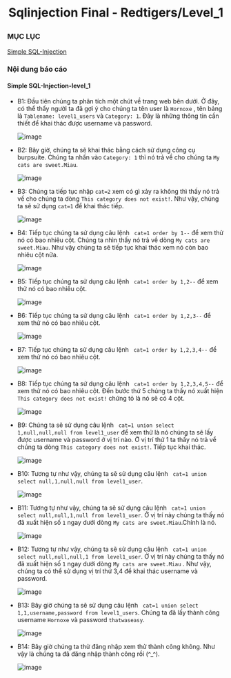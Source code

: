 # <div align="center"><p> Sqlinjection Final - Redtigers/Level_1</p></div>
 ### MỤC LỤC
   [Simple SQL-Injection](#gioithieu)
   
### Nội dung báo cáo 
#### Simple SQL-Injection-level_1 <a name="gioithieu"></a>
- B1: Đầu tiên chúng ta phân tích một chút về trang web bên dưới. Ở đây, có thể thấy người ta đã gợi ý cho chúng ta tên user là `Hornoxe` , tên bảng là `Tablename: level1_users` và `Category: 1`. Đây là những thông tin cần thiết để khai thác được username và password.

   ![image](https://user-images.githubusercontent.com/101852647/165264257-d39704db-e32e-4129-b392-6a533f14b9ca.png)

- B2: Bây giờ, chúng ta sẽ khai thác bằng cách sử dụng công cụ burpsuite. Chúng ta nhấn vào  `Category: 1` thì nó trả về cho chúng ta `My cats are sweet.Miau`.

   ![image](https://user-images.githubusercontent.com/101852647/165264836-f3bca570-a15b-40dd-a14b-fae378419c09.png)

- B3: Chúng ta tiếp tục nhập `cat=2` xem có gì xảy ra không thì thấy nó trả về cho chúng ta dòng `This category does not exist!`. Như vậy, chúng ta sẽ sử dụng `cat=1` để khai thác tiếp.

   ![image](https://user-images.githubusercontent.com/101852647/165265085-0b14f734-203c-4f97-9665-d4e02eea8abb.png)

- B4: Tiếp tục chúng ta sử dụng câu lệnh ` cat=1 order by 1--` để xem thử nó có bao nhiêu cột. Chúng ta nhìn thấy nó trả về dòng `My cats are sweet.Miau`. Như vậy chúng ta sẽ tiếp tục khai thác xem nó còn bao nhiêu cột nữa.

   ![image](https://user-images.githubusercontent.com/101852647/165265835-b2e178af-ab0e-45d9-86d7-2140d1694dd6.png)
   
- B5: Tiếp tục chúng ta sử dụng câu lệnh ` cat=1 order by 1,2--` để xem thử nó có bao nhiêu cột.

   ![image](https://user-images.githubusercontent.com/101852647/165266430-da3460c0-f2ba-49cf-964d-14dbd90fd894.png)

- B6: Tiếp tục chúng ta sử dụng câu lệnh ` cat=1 order by 1,2,3--` để xem thử nó có bao nhiêu cột.

   ![image](https://user-images.githubusercontent.com/101852647/165266654-e2f29a9e-2ece-435b-af95-b1b2db7772f3.png)

- B7: Tiếp tục chúng ta sử dụng câu lệnh ` cat=1 order by 1,2,3,4--` để xem thử nó có bao nhiêu cột.

   ![image](https://user-images.githubusercontent.com/101852647/165266708-9ebb83ef-517a-424a-b05f-d5e18284a99e.png)

- B8: Tiếp tục chúng ta sử dụng câu lệnh ` cat=1 order by 1,2,3,4,5--` để xem thử nó có bao nhiêu cột. Đến bước thứ 5 chúng ta thấy nó xuất hiện `This category does not exist!` chứng tỏ là nó sẽ có 4 cột. 

   ![image](https://user-images.githubusercontent.com/101852647/165266776-f1e0f561-61a1-4d30-8a5b-6e27adabc893.png)
   
- B9: Chúng ta sẽ sử dụng câu lệnh ` cat=1 union select 1,null,null,null from level1_user` để xem thử là nó chúng ta sẽ lấy được username và password ở vị trí nào. Ở vị trí thứ 1 ta thấy nó trả về chúng ta dòng `This category does not exist!`. Tiếp tục khai thác. 

  ![image](https://user-images.githubusercontent.com/101852647/165267782-7d30bb78-fa49-4700-bd7f-11e44dd6ca6c.png)

- B10: Tương tự như vậy, chúng ta sẽ sử dụng câu lệnh ` cat=1 union select null,1,null,null from level1_user`.

  ![image](https://user-images.githubusercontent.com/101852647/165268000-eb27e406-fba9-47c8-b937-7fbf44debb48.png)

- B11: Tương tự như vậy, chúng ta sẽ sử dụng câu lệnh ` cat=1 union select null,null,1,null from level1_user`. Ở vị trí này chúng ta thấy nó đã xuất hiện số `1` ngay dưới dòng `My cats are sweet.Miau`.Chính là nó.

  ![image](https://user-images.githubusercontent.com/101852647/165268119-4459025e-8cbb-4567-af11-7a8522d1a981.png)
  
- B12: Tương tự như vậy, chúng ta sẽ sử dụng câu lệnh ` cat=1 union select null,null,null,1 from level1_user`. Ở vị trí này chúng ta thấy nó đã xuất hiện số `1` ngay dưới dòng `My cats are sweet.Miau` . Như vậy, chúng ta có thể sử dụng vị trí thứ 3,4 để khai thác username và password.

  ![image](https://user-images.githubusercontent.com/101852647/165269086-e9de7fc0-e066-4780-aa8a-dc8074371a9b.png)

- B13: Bây giờ chúng ta sẽ sử dụng câu lệnh ` cat=1 union select 1,1,username,password from level1_users`. Chúng ta đã lấy thành công username `Hornoxe` và password `thatwaseasy`.

  ![image](https://user-images.githubusercontent.com/101852647/165270001-ed9b3440-8649-4347-9e5a-2c4c8b98483e.png)

- B14: Bây giờ chúng ta thử đăng nhập xem thử thành công không. Như vậy là chúng ta đã đăng nhập thành công rồi (^_^).

  ![image](https://user-images.githubusercontent.com/101852647/165270387-a52e77e9-e676-40c2-8aa0-9e59e805169b.png)
  
